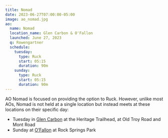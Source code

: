 ```yaml
---
title: Nomad
date: 2023-06-27T07:00:00-05:00
image: ao_nomad.jpg
ao:
  name: Nomad
  location_name: Glen Carbon & O'Fallon
  launched: June 27, 2023
  q: Rowengartner
  schedule:
    tuesday:
      type: Ruck
      start: 05:15
      duration: 90m
    sunday:
      type: Ruck
      start: 05:15
      duration: 90m
---
```

AO Nomad is focused on providing the option to Ruck.
However, unlike most AOs, Nomad is not held at a single location but instead meets at these locations on their specific day:

* Tuesday in [Glen Carbon](https://goo.gl/maps/jFHs7n4gkDgeAtq97) at the Heritage Trailhead, at Old Troy Road and Mont Road
* Sunday at [O’Fallon](https://maps.app.goo.gl/NemGrzRpdcMkccc47) at Rock Springs Park
